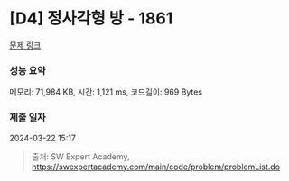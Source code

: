 # [D4] 정사각형 방 - 1861 

[문제 링크](https://swexpertacademy.com/main/code/problem/problemDetail.do?contestProbId=AV5LtJYKDzsDFAXc) 

### 성능 요약

메모리: 71,984 KB, 시간: 1,121 ms, 코드길이: 969 Bytes

### 제출 일자

2024-03-22 15:17



> 출처: SW Expert Academy, https://swexpertacademy.com/main/code/problem/problemList.do